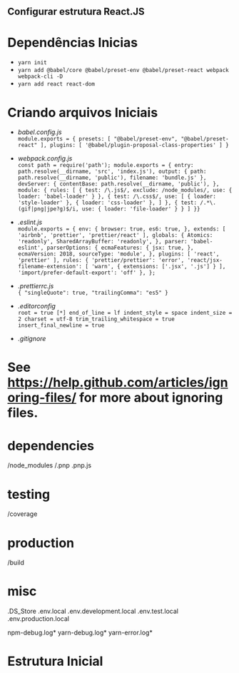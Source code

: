 ## Configurar estrutura React.JS

# Dependências Inicias

- `yarn init`
- `yarn add @babel/core @babel/preset-env @babel/preset-react webpack webpack-cli -D`
- `yarn add react react-dom`

# Criando arquivos Iniciais

- _babel.config.js_ <br />
  `module.exports = { presets: [ "@babel/preset-env", "@babel/preset-react" ], plugins: [ '@babel/plugin-proposal-class-properties' ] }`

- _webpack.config.js_ <br />
  `const path = require('path'); module.exports = { entry: path.resolve(__dirname, 'src', 'index.js'), output: { path: path.resolve(__dirname, 'public'), filename: 'bundle.js' }, devServer: { contentBase: path.resolve(__dirname, 'public'), }, module: { rules: [ { test: /\.js$/, exclude: /node_modules/, use: { loader: 'babel-loader' } }, { test: /\.css$/, use: [ { loader: 'style-loader' }, { loader: 'css-loader' }, ] }, { test: /.*\.(gif|png|jpe?g)$/i, use: { loader: 'file-loader' } } ] }}`

- _.eslint.js_ <br />
  `module.exports = { env: { browser: true, es6: true, }, extends: [ 'airbnb', 'prettier', 'prettier/react' ], globals: { Atomics: 'readonly', SharedArrayBuffer: 'readonly', }, parser: 'babel-eslint', parserOptions: { ecmaFeatures: { jsx: true, }, ecmaVersion: 2018, sourceType: 'module', }, plugins: [ 'react', 'prettier' ], rules: { 'prettier/prettier': 'error', 'react/jsx-filename-extension': [ 'warn', { extensions: ['.jsx', '.js'] } ], 'import/prefer-default-export': 'off' }, };`

- _.prettierrc.js_ <br />
  `{ "singleQuote": true, "trailingComma": "es5" }`

- _.editorconfig_ <br />
  `root = true [*] end_of_line = lf indent_style = space indent_size = 2 charset = utf-8 trim_trailing_whitespace = true insert_final_newline = true`

- _.gitignore_ <br />

# See https://help.github.com/articles/ignoring-files/ for more about ignoring files.

# dependencies

/node_modules
/.pnp
.pnp.js

# testing

/coverage

# production

/build

# misc

.DS_Store
.env.local
.env.development.local
.env.test.local
.env.production.local

npm-debug.log*
yarn-debug.log*
yarn-error.log\*

# Estrutura Inicial
